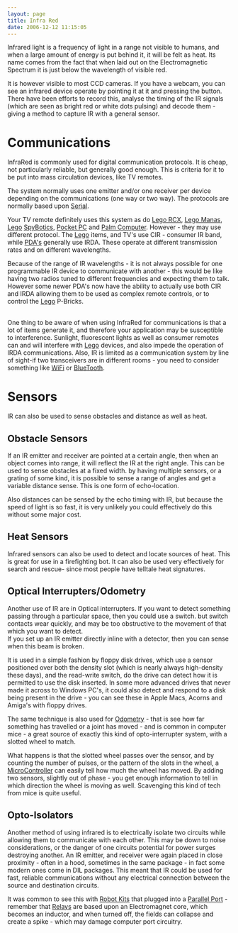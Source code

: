 ```yaml
---
layout: page
title: Infra Red
date: 2006-12-12 11:15:05
---
```

Infrared light is a frequency of light in a range not visible to humans, and when a large amount of energy is put behind it, it will be felt as heat. Its name comes from the fact that when laid out on the Electromagnetic Spectrum it is just below the wavelength of visible red.

It is however visible to most CCD cameras. If you have a webcam, you can see an infrared device operate by pointing it at it and pressing the button. There have been efforts to record this, analyse the timing of the IR signals (which are seen as bright red or white dots pulsing) and decode them - giving a method to capture IR with a general sensor.

<h1 id="Communications">Communications</h1>
InfraRed is commonly used for digital communication protocols. It is cheap, not particularly reliable, but generally good enough. This is criteria for it to be put into mass circulation devices, like TV remotes.

The system normally uses one emitter and/or one receiver per device depending on the communications (one way or two way).  The protocols are normally based upon <a class="wiki" href="/wiki/serial_data_stream.html" title="Serial Data Stream">Serial</a>.

Your TV remote definitely uses this system as do <a class="wiki" href="/wiki/rcx.html" title="The Lego RCX">Lego RCX</a>, <a class="wiki" href="/wiki/lego_manas.html" title="Remote control Lego robot-like kits">Lego Manas</a>, <a class="wiki" href="/wiki/lego.html" title="The best known construction toy">Lego</a> <a class="wiki" href="/wiki/spybotics.html" title="Lego Programmable robot kits">SpyBotics</a>, <a class="wiki" href="/wiki/pocket_pc.html" title="Pocket PC">Pocket PC</a> and <a class="wiki" href="/wiki/palm_computer.html" title="Palm Computer">Palm Computer</a>. However - they may use different protocol. The <a class="wiki" href="/wiki/lego.html" title="The best known construction toy">Lego</a> items, and TV's use CIR - consumer IR band, while <a class="wiki" href="/wiki/personal_data_assistant.html" title="Personal Data Assistant">PDA's</a> generally use IRDA. These operate at different transmission rates and on different wavelengths.

Because of the range of IR wavelengths - it is not always possible for one programmable IR device to communicate with another - this would be like having two radios tuned to different frequencies and expecting them to talk. However some newer PDA's now have the ability to actually use both CIR and IRDA allowing them to be used as complex remote controls, or to control the <a class="wiki" href="/wiki/lego.html" title="The best known construction toy">Lego</a> P-Bricks.


<br/>One thing to be aware of when using InfraRed for communications is that a lot of items generate it, and therefore your application may be susceptible to interference. Sunlight, fluorescent lights as well as consumer remotes can and will interfere with <a class="wiki" href="/wiki/lego.html" title="The best known construction toy">Lego</a> devices, and also impede the operation of IRDA communications. Also, IR is limited as a communication system by line of sight-if two transceivers are in different rooms - you need to consider something like <a class="wiki" href="/wiki/wifi.html" title="Wireless Lan">WiFi</a> or <a class="wiki" href="/wiki/bluetooth.html" title="Bluetooth">BlueTooth</a>.

<h1 id="Sensors">Sensors</h1>
IR can also be used to sense obstacles and distance as well as heat.

<h2 id="Obstacle_Sensors">Obstacle Sensors</h2>
If an IR emitter and receiver are pointed at a certain angle, then when an object comes into range, it will reflect the IR at the right angle. This can be used to sense obstacles at a fixed width. by having multiple sensors, or a grating of some kind, it is possible to sense a range of angles and get a variable distance sense. This is one form of echo-location.

Also distances can be sensed by the echo timing with IR, but because the speed of light is so fast, it is very unlikely you could effectively do this without some major cost.

<h2 id="Heat_Sensors">Heat Sensors</h2>
Infrared sensors can also be used to detect and locate sources of heat. This is great for use in a firefighting bot. It can also be used very effectively for search and rescue- since most people have telltale heat signatures.

<h2 id="Optical_Interrupters_Odometry">Optical Interrupters/Odometry</h2>
Another use of IR are in Optical interrupters. If you want to detect something passing through a particular space, then you could use a switch. but switch contacts wear quickly, and may be too obstructive to the movement of that which you want to detect.
<br/>If you set up an IR emitter directly inline with a detector, then you can sense when this beam is broken.

It is used in a simple fashion by floppy disk drives, which use a sensor positioned over both the density slot (which is nearly always high-density these days), and the read-write switch, do the drive can detect how it is permitted to use the disk inserted. In some more advanced drives that never made it across to Windows PC's, it could also detect and respond to a disk being present in the drive - you can see these in Apple Macs, Acorns and Amiga's with floppy drives.

The same technique is also used for <a class="wiki" href="/wiki/odometry.html" title="Measurement of distance through step/rev counting">Odometry</a> - that is see how far something has travelled or a joint has moved   - and is common in computer mice - a great source of exactly this kind of opto-interrupter system, with a slotted wheel to match.

What happens is that the slotted wheel passes over the sensor, and by counting the number of pulses, or the pattern of the slots in the wheel, a <a a="" brain="" class="wiki" for="" href="/wiki/microcontroller.html" robot="" title="A programmable digital controller (or ">MicroController</a> can easily tell how much the wheel has moved. By adding two sensors, slightly out of phase - you get enough information to tell in which direction the wheel is moving as well. Scavenging this kind of tech from mice is quite useful.

<h2 id="Opto-Isolators">Opto-Isolators</h2>
Another method of using infrared is to electrically isolate two circuits while allowing them to communicate with each other. This may be down to noise considerations, or the danger of one circuits potential for power surges destroying another. An IR emitter, and receiver were again placed in close proximity - often in a hood, sometimes in the same package - in fact some modern ones come in DIL packages. This meant that IR could be used for fast, reliable communications without any electrical connection between the source and destination circuits.

It was common to see this with <a class="wiki" href="/wiki/robot_kits.html" title="Robot Kits">Robot Kits</a> that plugged into a <a class="wiki" href="/wiki/parallel_port.html" title="Parallel Port">Parallel Port</a> - remember that <a class="wiki" href="/wiki/electronic_relay.html" title="An electrically activated switch">Relays</a> are based upon an Electromagnet core, which becomes an inductor, and when turned off, the fields can collapse and create a spike - which may damage computer port circuitry.
